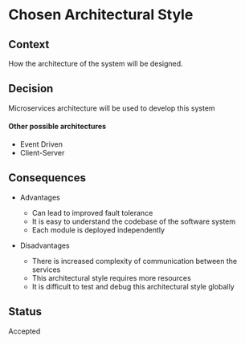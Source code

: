 # Chosen Architectural Style

## Context
How the architecture of the system will be designed.

## Decision
Microservices architecture will be used to develop this system

#### Other possible architectures
- Event Driven
- Client-Server

## Consequences
- Advantages
  - Can lead to improved fault tolerance
  - It is easy to understand the codebase of the software system
  - Each module is deployed independently 

- Disadvantages
  - There is increased complexity of communication between the services
  - This architectural style requires more resources
  - It is difficult to test and debug this architectural style globally


## Status
Accepted
